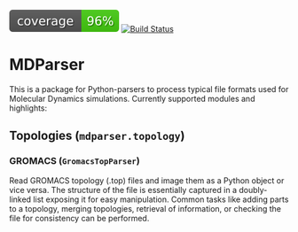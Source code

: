 [![Code Coverage](https://raw.githubusercontent.com/janjoswig/MDParser/master/badges/coverage.svg)](https://github.com/janjoswig/MDParser)
[![Build Status](https://travis-ci.com/janjoswig/MDParser.svg?branch=main)](https://travis-ci.com/janjoswig/MDParser)

# MDParser

This is a package for Python-parsers to process typical file formats used for Molecular Dynamics simulations. Currently supported modules and highlights:

## Topologies (`mdparser.topology`)

### GROMACS (`GromacsTopParser`)

Read GROMACS topology (.top) files and image them as a Python object or vice versa. The structure of the file is essentially captured in a doubly-linked list exposing it for easy manipulation. Common tasks like adding parts to a topology, merging topologies, retrieval of information, or checking the file for consistency can be performed.
